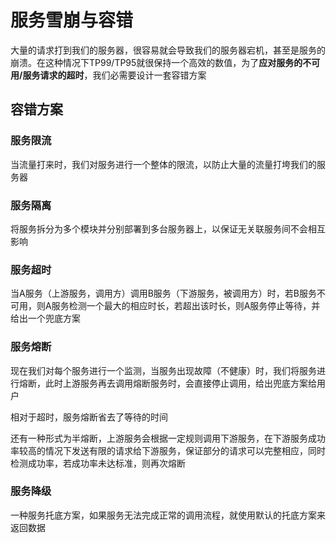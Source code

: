 # 服务雪崩与容错

大量的请求打到我们的服务器，很容易就会导致我们的服务器宕机，甚至是服务的崩溃。在这种情况下TP99/TP95就很保持一个高效的数值，为了**应对服务的不可用/服务请求的超时**，我们必需要设计一套容错方案

## 容错方案

### 服务限流

当流量打来时，我们对服务进行一个整体的限流，以防止大量的流量打垮我们的服务器

### 服务隔离

将服务拆分为多个模块并分别部署到多台服务器上，以保证无关联服务间不会相互影响

### 服务超时

当A服务（上游服务，调用方）调用B服务（下游服务，被调用方）时，若B服务不可用，则A服务检测一个最大的相应时长，若超出该时长，则A服务停止等待，并给出一个兜底方案

### 服务熔断

现在我们对每个服务进行一个监测，当服务出现故障（不健康）时，我们将服务进行熔断，此时上游服务再去调用熔断服务时，会直接停止调用，给出兜底方案给用户

相对于超时，服务熔断省去了等待的时间

还有一种形式为半熔断，上游服务会根据一定规则调用下游服务，在下游服务成功率较高的情况下发送有限的请求给下游服务，保证部分的请求可以完整相应，同时检测成功率，若成功率未达标准，则再次熔断

### 服务降级

一种服务托底方案，如果服务无法完成正常的调用流程，就使用默认的托底方案来返回数据

